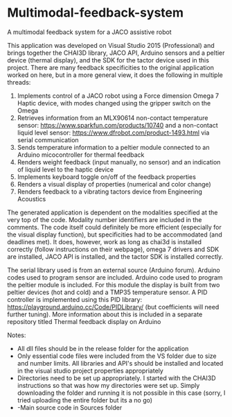# Multimodal-feedback-system
A multimodal feedback system for a JACO assistive robot

This application was developed on Visual Studio 2015 (Professional) and brings together the CHAI3D library, JACO API, Arduino sensors and a peltier device (thermal display), and the SDK for the tactor device used in this project. There are many feedback specificities to the original application worked on here, but in a more general view, it does the following in multiple threads:
1) Implements control of a JACO robot using a Force dimension Omega 7 Haptic device, with modes changed using the gripper switch on the Omega
2) Retrieves information from an MLX90614 non-contact temperature sensor: https://www.sparkfun.com/products/10740 and a non-contact liquid level sensor: https://www.dfrobot.com/product-1493.html via serial communication
3) Sends temperature information to a peltier module connected to an Arduino micocontroller for thermal feedback
4) Renders weight feedback (input manually, no sensor) and an indication of liquid level to the haptic device
5) Implements keyboard toggle on/off of the feedback properties
6) Renders a visual display of properties (numerical and color change)
7) Renders feedback to a vibrating tactors device from Engineering Acoustics

The generated application is dependent on the modalities specified at the very top of the code. Modality number identifiers are included in the comments.
The code itself could definitely be more efficient (especially for the visual display function), but specificities had to be accommodated (and deadlines met). It does, however, work as long as chai3d is installed correctly (follow instructions on their webpage), omega 7 drivers and SDK are installed, JACO API is installed, and the tactor SDK is installed correctly.

The serial library used is from an external source (Arduino forum). 
Arduino codes used to program sensor are included.
Arduino code used to program the peltier module is included. For this module the display is built from two peltier devices (hot and cold) and a TMP35 temperature sensor. A PID controller is implemented using this PID library: https://playground.arduino.cc/Code/PIDLibrary/ (but coefficients will need further tuning). More information about this is included in a separate repository titled Thermal feedback display on Arduino

Notes:
- All dll files should be in the release folder for the application
- Only essential code files were included from the VS folder due to size and number limits. All libraries and API's should be installed and located in the visual studio project properties appropriately
- Directories need to be set up appropriately. I started with the CHAI3D instructions so that was how my directories were set up. Simply downloading the folder and running it is not possible in this case (sorry, I tried uploading the entire folder but its a no go)
- -Main source code in Sources folder


